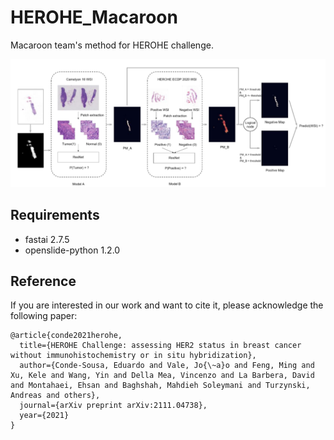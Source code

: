# HEROHE_Macaroon
Macaroon team's method for HEROHE challenge.

![image](./figure/framework.png)

## Requirements
- fastai 2.7.5
- openslide-python 1.2.0

## Reference
If you are interested in our work and want to cite it, please acknowledge the following paper:

```
@article{conde2021herohe,
  title={HEROHE Challenge: assessing HER2 status in breast cancer without immunohistochemistry or in situ hybridization},
  author={Conde-Sousa, Eduardo and Vale, Jo{\~a}o and Feng, Ming and Xu, Kele and Wang, Yin and Della Mea, Vincenzo and La Barbera, David and Montahaei, Ehsan and Baghshah, Mahdieh Soleymani and Turzynski, Andreas and others},
  journal={arXiv preprint arXiv:2111.04738},
  year={2021}
}
```
